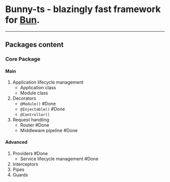 # Bunny-ts - blazingly fast framework for [Bun](https://github.com/oven-sh/bun).
---

## Packages content
### Core Package

#### Main
1. Application lifecycle management
   - Application class
   - Module class
2. Decorators
   - `@Module()` #Done
   - `@Injectable()` #Done
   - `@Controller()`
3. Request handling
   - Router #Done
   - Middleware pipeline #Done

#### Advanced
1. Providers #Done
   - Service lifecycle management #Done
2. Interceptors
3. Pipes
4. Guards


